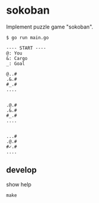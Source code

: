 # sokoban

Implement puzzle game "sokoban".

```
$ go run main.go

---- START ----
@: You
&: Cargo
_: Goal

@..#
.&.#
#_.#
....


.@.#
.&.#
#_.#
....


...#
.@.#
#✓.#
....

```

## develop

show help

```shell
make
```
